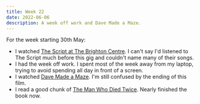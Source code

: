 ```yaml
---
title: Week 22
date: 2022-06-06
description: A week off work and Dave Made a Maze.
---
```


For the week starting 30th May:

- I watched [The Script at The Brighton Centre](https://www.songkick.com/concerts/39993386-script-at-brighton-centre). I can't say I'd listened to The Script much before this gig and couldn't name many of their songs.
- I had the week off work. I spent most of the week away from my laptop, trying to avoid spending all day in front of a screen.
- I watched [Dave Made a Maze](https://www.themoviedb.org/movie/433941-dave-made-a-maze). I'm still confused by the ending of this film.
- I read a good chunk of [The Man Who Died Twice](/reading/9780241425428/). Nearly finished the book now.
